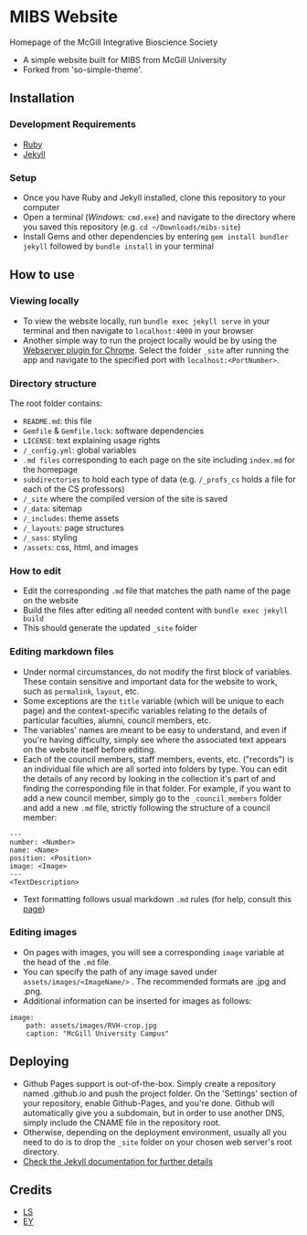 # MIBS Website

Homepage of the McGill Integrative Bioscience Society

- A simple website built for MIBS from McGill University
- Forked from 'so-simple-theme'.

## Installation

### Development Requirements

- [Ruby](https://www.ruby-lang.org/en/documentation/installation/)
- [Jekyll](https://jekyllrb.com/docs/installation/)

### Setup

- Once you have Ruby and Jekyll installed, clone this repository to your computer
- Open a terminal (_Windows:_ `cmd.exe`) and navigate to the directory where you saved this repository (e.g. `cd ~/Downloads/mibs-site`)
- Install Gems and other dependencies by entering `gem install bundler jekyll` followed by `bundle install` in your terminal

## How to use

### Viewing locally

- To view the website locally, run `bundle exec jekyll serve` in your terminal and then navigate to `localhost:4000` in your browser
- Another simple way to run the project locally would be by using the [Webserver plugin for Chrome](https://chrome.google.com/webstore/detail/web-server-for-chrome/ofhbbkphhbklhfoeikjpcbhemlocgigb?hl=en). Select the folder `_site` after running the app and navigate to the specified port with `localhost:<PortNumber>`.

### Directory structure

The root folder contains:

- `README.md`: this file
- `Gemfile` & `Gemfile.lock`: software dependencies
- `LICENSE`: text explaining usage rights
- `/_config.yml`: global variables
- `.md files` corresponding to each page on the site including `index.md` for the homepage
- `subdirectories` to hold each type of data (e.g. `/_profs_cs` holds a file for each of the CS professors)
- `/_site` where the compiled version of the site is saved
- `/_data`: sitemap
- `/_includes`: theme assets
- `/_layouts`: page structures
- `/_sass`: styling
- `/assets`: css, html, and images

### How to edit

- Edit the corresponding `.md` file that matches the path name of the page on the website
- Build the files after editing all needed content with `bundle exec jekyll build`
- This should generate the updated `_site` folder

### Editing markdown files

- Under normal circumstances, do not modify the first block of variables. These contain sensitive and important data for the website to work, such as `permalink`, `layout`, etc.
- Some exceptions are the `title` variable (which will be unique to each page) and the context-specific variables relating to the details of particular faculties, alumni, council members, etc.
- The variables' names are meant to be easy to understand, and even if you're having difficulty, simply see where the associated text appears on the website itself before editing.
- Each of the council members, staff members, events, etc. ("records") is an individual file which are all sorted into folders by type. You can edit the details of any record by looking in the collection it's part of and finding the corresponding file in that folder. For example, if you want to add a new council member, simply go to the `_council_members` folder and add a new `.md` file, strictly following the structure of a council member:

```
---
number: <Number>
name: <Name>
position: <Position>
image: <Image>
---
<TextDescription>
```

- Text formatting follows usual markdown `.md` rules (for help, consult this [page](https://github.com/adam-p/markdown-here/wiki/Markdown-Cheatsheet))

### Editing images

- On pages with images, you will see a corresponding `image` variable at the head of the `.md` file.
- You can specify the path of any image saved under `assets/images/<ImageName/>` . The recommended formats are .jpg and .png.
- Additional information can be inserted for images as follows:

```
image:
    path: assets/images/RVH-crop.jpg
    caption: "McGill University Campus"
```

## Deploying

- Github Pages support is out-of-the-box. Simply create a repository named <username>.github.io and push the project folder. On the 'Settings' section of your repository, enable Github-Pages, and you're done. Github will automatically give you a subdomain, but in order to use another DNS, simply include the CNAME file in the repository root.
- Otherwise, depending on the deployment environment, usually all you need to do is to drop the `_site` folder on your chosen web server's root directory.
- [Check the Jekyll documentation for further details](https://jekyllrb.com/docs/github-pages/#deploying-jekyll-to-github-pages)

## Credits

- [LS](https://lukasshannon.github.io)
- [EY](https://geni94.github.io)
